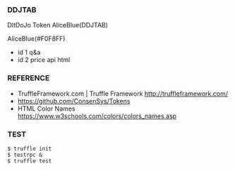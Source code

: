 ### DDJTAB

DltDoJo Token AliceBlue(DDJTAB)

AliceBlue(#F0F8FF)

* id 1 q&a
* id 2 price api html

### REFERENCE

* TruffleFramework.com | Truffle Framework http://truffleframework.com/
* https://github.com/ConsenSys/Tokens
* HTML Color Names https://www.w3schools.com/colors/colors_names.asp

### TEST

```
$ truffle init
$ testrpc &
$ truffle test
```
